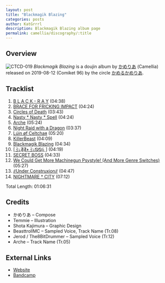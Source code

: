 ```yaml
---
layout: post
title: "Blackmagik Blazing"
categories: posts
author: KatGrrrl
description: Blackmagik Blazing album page
permalink: camellia/discography/:title
---
```


## Overview

![CTCD-019](/assets/images/camellia/albums/CTCD-019.png)
*Blackmagik Blazing* is a doujin album by [かめりあ](<{% link postsWiki/_posts/2023-12-10-camellia.md %}>) (Camellia) released on 2019-08-12 (Comiket 96) by the circle [かめるかめりあ](#).

## Tracklist

1. [B L A C K - R A Y](<{% link postsInclude/_posts/camellia/songs/BLACK-RAY/2024-06-22-BLACK-RAY.md %}>) (04:38)
2. [BRACE FOR FRICKING IMPACT](<{% link postsInclude/_posts/camellia/songs/BRACE-FOR-FRICKING-IMPACT/2024-06-22-BRACE-FOR-FRICKING-IMPACT.md %}>) (04:24)
3. [Circles of Death](<{% link postsInclude/_posts/camellia/songs/Circles-of-Death/2024-06-22-Circles-of-Death.md %}>) (03:43)
4. [Nasty * Nasty * Spell](<{% link postsInclude/_posts/camellia/songs/Nasty-Nasty-Spell/2024-06-22-Nasty-Nasty-Spell.md %}>) (04:24)
5. [Arche](<{% link postsInclude/_posts/camellia/songs/Arche/2024-06-22-Arche.md %}>) (05:24)
6. [Night Raid with a Dragon](<{% link postsInclude/_posts/camellia/songs/Night-Raid-with-a-Dragon/2024-06-22-Night-Raid-with-a-Dragon.md %}>) (03:37)
7. [Lúin øf Celtchaя](<{% link postsInclude/_posts/camellia/songs/Luin-of-Celtchar/2024-06-22-Luin-of-Celtchar.md %}>) (05:20)
8. [KillerBeast](<{% link postsInclude/_posts/camellia/songs/KillerBeast/2024-06-22-KillerBeast.md %}>) (04:09)
9. [Blackmagik Blazing](<{% link postsInclude/_posts/camellia/songs/Blackmagik-Blazing-song/2024-06-22-Blackmagik-Blazing-song.md %}>) (04:34)
10. [\[ ⫖⌊∄∄◗ ⫖⌊⦰⦰ꗐ \]](<{% link postsInclude/_posts/camellia/songs/BLEED-BLOOD/2024-06-22-BLEED-BLOOD.md %}>) (04:19)
11. [SECRET BOSS](<{% link postsInclude/_posts/camellia/songs/SECRET-BOSS/2024-06-22-SECRET-BOSS.md %}>) (04:33)
12. [We Could Get More Machinegun Psystyle! (And More Genre Switches)](<{% link postsInclude/_posts/camellia/songs/We-Could-Get-More-Machinegun-Psystyle-And-More-Genre-Switches/2024-06-22-We-Could-Get-More-Machinegun-Psystyle-And-More-Genre-Switches.md %}>) (05:27)
13. [⫻Under Construxion⫻](<{% link postsInclude/_posts/camellia/songs/Under-Construxion/2024-06-22-Under-Construxion.md %}>) (04:47)
14. [NIGHTMARE † CITY](<{% link postsInclude/_posts/camellia/songs/NIGHTMARE-CITY/2024-06-22-NIGHTMARE-CITY.md %}>) (07:12)

Total Length: 01:06:31

## Credits

* かめりあ – Compose
* Temmie – Illustration
* Shota Kajimura – Graphic Design
* BeasttrollMC – Sampled Voice, Track Name (Tr.08)
* Jerod / The8BitDrummer – Sampled Voice (Tr.12)
* Arche – Track Name (Tr.05)

## External Links

* [Website](https://cametek.jp/black/)
* [Bandcamp](https://cametek.bandcamp.com/album/blackmagik-blazing)

